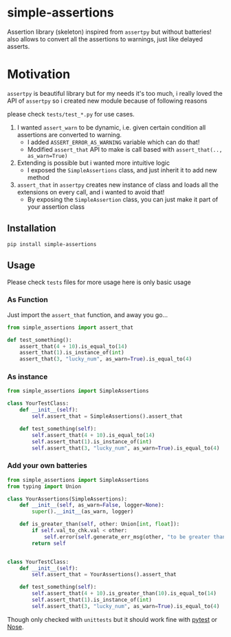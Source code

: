 # simple-assertions

Assertion library (skeleton) inspired from `assertpy` but without batteries! also allows to convert all
the assertions to warnings, just like delayed asserts.

# Motivation

`assertpy` is beautiful library but for my needs it's too much, i really loved the API of
`assertpy` so i created new module because of following reasons

please check `tests/test_*.py` for use cases. 

1. I wanted `assert_warn` to be dynamic, i.e. given certain condition all assertions are converted to
warning.
   - I added `ASSERT_ERROR_AS_WARNING` variable which can do that!
   - Modified `assert_that` API to make is call based with `assert_that(.., as_warn=True)`
2. Extending is possible but i wanted more intuitive logic
   - I exposed the `SimpleAssertions` class, and just inherit it to add new method
3. `assert_that` in `assertpy` creates new instance of class and loads all the extensions on every
call, and i wanted to avoid that!
   - By exposing the `SimpleAssertion` class, you can just make it part of your assertion class

## Installation

```
pip install simple-assertions
```

## Usage

Please check `tests` files for more usage here is only basic usage

### As Function
Just import the `assert_that` function, and away you go...

```python
from simple_assertions import assert_that

def test_something():
    assert_that(4 + 10).is_equal_to(14)
    assert_that(1).is_instance_of(int)
    assert_that(3, "lucky_num", as_warn=True).is_equal_to(4)
```

### As instance

```python
from simple_assertions import SimpleAssertions

class YourTestClass:
    def __init__(self):
        self.assert_that = SimpleAssertions().assert_that

    def test_something(self):
        self.assert_that(4 + 10).is_equal_to(14)
        self.assert_that(1).is_instance_of(int)
        self.assert_that(3, "lucky_num", as_warn=True).is_equal_to(4)      
```

### Add your own batteries
```python
from simple_assertions import SimpleAssertions
from typing import Union

class YourAssertions(SimpleAssertions):
    def __init__(self, as_warn=False, logger=None):
        super().__init__(as_warn, logger)

    def is_greater_than(self, other: Union[int, float]):
        if self.val_to_chk.val < other:
            self.error(self.generate_err_msg(other, "to be greater than"))
        return self


class YourTestClass:
    def __init__(self):
        self.assert_that = YourAssertions().assert_that

    def test_something(self):
        self.assert_that(4 + 10).is_greater_than(10).is_equal_to(14)
        self.assert_that(1).is_instance_of(int)
        self.assert_that(3, "lucky_num", as_warn=True).is_equal_to(4)      
```

Though only checked with `unittests` but it should work fine with [pytest](http://pytest.org/) or [Nose](http://nose.readthedocs.org/).